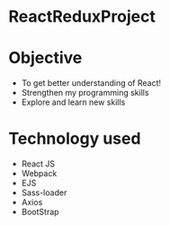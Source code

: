 # ReactReduxProject

# Objective
- To get better understanding of React!
- Strengthen my programming skills
- Explore and learn new skills

# Technology used
* React JS 
* Webpack 
* EJS
* Sass-loader
* Axios
* BootStrap